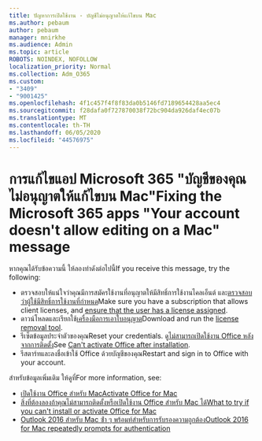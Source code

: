 ```yaml
---
title: ปัญหาการเปิดใช้งาน - บัญชีไม่อนุญาตให้แก้ไขบน Mac
ms.author: pebaum
author: pebaum
manager: mnirkhe
ms.audience: Admin
ms.topic: article
ROBOTS: NOINDEX, NOFOLLOW
localization_priority: Normal
ms.collection: Adm_O365
ms.custom:
- "3409"
- "9001425"
ms.openlocfilehash: 4f1c457f4f8f83da0b5146fd7189654428aa5ec4
ms.sourcegitcommit: f28dafa0f727870038f72bc904da926daf4ec07b
ms.translationtype: MT
ms.contentlocale: th-TH
ms.lasthandoff: 06/05/2020
ms.locfileid: "44576975"
---
```

# <a name="fixing-the-microsoft-365-apps-your-account-doesnt-allow-editing-on-a-mac-message"></a><span data-ttu-id="f0042-102">การแก้ไขแอป Microsoft 365 "บัญชีของคุณไม่อนุญาตให้แก้ไขบน Mac"</span><span class="sxs-lookup"><span data-stu-id="f0042-102">Fixing the Microsoft 365 apps "Your account doesn't allow editing on a Mac" message</span></span>

<span data-ttu-id="f0042-103">หากคุณได้รับข้อความนี้ ให้ลองทําดังต่อไปนี้</span><span class="sxs-lookup"><span data-stu-id="f0042-103">If you receive this message, try the following:</span></span>

- <span data-ttu-id="f0042-104">ตรวจสอบให้แน่ใจว่าคุณมีการสมัครใช้งานที่อนุญาตให้มีสิทธิ์การใช้งานไคลเอ็นต์ และ[ตรวจสอบว่าผู้ใช้มีสิทธิ์การใช้งานที่กําหนด](https://docs.microsoft.com/microsoft-365/admin/add-users/add-users)</span><span class="sxs-lookup"><span data-stu-id="f0042-104">Make sure you have a subscription that allows client licenses, and [ensure that the user has a license assigned](https://docs.microsoft.com/microsoft-365/admin/add-users/add-users).</span></span> 
- <span data-ttu-id="f0042-105">ดาวน์โหลดและเรียกใช้[เครื่องมือการเอาใบอนุญาต](https://support.office.com/article/how-to-remove-office-license-files-on-a-mac-b032c0f6-a431-4dad-83a9-6b727c03b193)</span><span class="sxs-lookup"><span data-stu-id="f0042-105">Download and run the [license removal tool](https://support.office.com/article/how-to-remove-office-license-files-on-a-mac-b032c0f6-a431-4dad-83a9-6b727c03b193).</span></span>
- <span data-ttu-id="f0042-106">รีเซ็ตข้อมูลประจําตัวของคุณ</span><span class="sxs-lookup"><span data-stu-id="f0042-106">Reset your credentials.</span></span> <span data-ttu-id="f0042-107">ดู[ไม่สามารถเปิดใช้งาน Office หลังจากการติดตั้ง](https://support.office.com/article/5efba2b4-b1e6-4e5f-bf3c-6ab945d03dea#bkmk_cantactivate)</span><span class="sxs-lookup"><span data-stu-id="f0042-107">See [Can't activate Office after installation](https://support.office.com/article/5efba2b4-b1e6-4e5f-bf3c-6ab945d03dea#bkmk_cantactivate).</span></span>
- <span data-ttu-id="f0042-108">รีสตาร์ทและลงชื่อเข้าใช้ Office ด้วยบัญชีของคุณ</span><span class="sxs-lookup"><span data-stu-id="f0042-108">Restart and sign in to Office with your account.</span></span>

<span data-ttu-id="f0042-109">สำหรับข้อมูลเพิ่มเติม ให้ดูที่</span><span class="sxs-lookup"><span data-stu-id="f0042-109">For more information, see:</span></span>
- [<span data-ttu-id="f0042-110">เปิดใช้งาน Office สําหรับ Mac</span><span class="sxs-lookup"><span data-stu-id="f0042-110">Activate Office for Mac</span></span>](https://support.office.com/article/activate-office-for-mac-7f6646b1-bb14-422a-9ad4-a53410fcefb2)
- [<span data-ttu-id="f0042-111">สิ่งที่ต้องลองถ้าคุณไม่สามารถติดตั้งหรือเปิดใช้งาน Office สําหรับ Mac ได้</span><span class="sxs-lookup"><span data-stu-id="f0042-111">What to try if you can't install or activate Office for Mac</span></span>](https://support.office.com/article/5efba2b4-b1e6-4e5f-bf3c-6ab945d03dea#picktab=activation)
- [<span data-ttu-id="f0042-112">Outlook 2016 สําหรับ Mac ซ้ํา ๆ พร้อมท์สําหรับการรับรองความถูกต้อง</span><span class="sxs-lookup"><span data-stu-id="f0042-112">Outlook 2016 for Mac repeatedly prompts for authentication</span></span>](https://docs.microsoft.com/outlook/troubleshoot/sign-in/repeated-prompts-authentication)